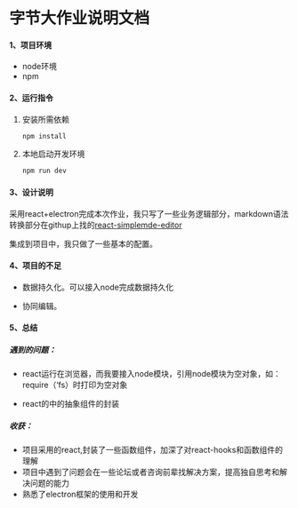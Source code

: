 # 字节大作业说明文档

#### 1、项目环境

* node环境
* npm

#### 2、运行指令

1. 安装所需依赖

   ```javascript
   npm install
   ```

2. 本地启动开发环境

   ```javascript
   npm run dev
   
   ```

#### 3、设计说明

​	采用react+electron完成本次作业，我只写了一些业务逻辑部分，markdown语法转换部分在githup上找的[react-simplemde-editor](https://github.com/RIP21/react-simplemde-editor "github地址")

集成到项目中，我只做了一些基本的配置。



#### 4、项目的不足

* 数据持久化。可以接入node完成数据持久化

* 协同编辑。

  

#### 5、总结

##### 遇到的问题：

*  react运行在浏览器，而我要接入node模块，引用node模块为空对象，如：require（‘fs）时打印为空对象

* react的中的抽象组件的封装

  

##### 收获：

* 项目采用的react,封装了一些函数组件，加深了对react-hooks和函数组件的理解
* 项目中遇到了问题会在一些论坛或者咨询前辈找解决方案，提高独自思考和解决问题的能力
* 熟悉了electron框架的使用和开发